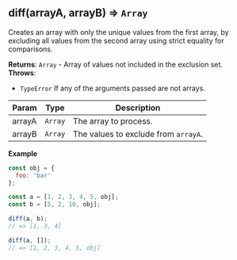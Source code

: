 <a name="diff"></a>

## diff(arrayA, arrayB) ⇒ <code>Array</code>
Creates an array with only the unique values from the first array,
by excluding all values from the second array using strict equality for comparisons.

**Returns**: <code>Array</code> - Array of values not included in the exclusion set.  
**Throws**:

- <code>TypeError</code> If any of the arguments passed are not arrays.


| Param | Type | Description |
| --- | --- | --- |
| arrayA | <code>Array</code> | The array to process. |
| arrayB | <code>Array</code> | The values to exclude from `arrayA`. |

**Example**  
```js
const obj = {
  foo: 'bar'
};

const a = [1, 2, 3, 4, 5, obj];
const b = [5, 2, 10, obj];

diff(a, b);
// => [1, 3, 4]

diff(a, []);
// => [1, 2, 3, 4, 5, obj]
```
